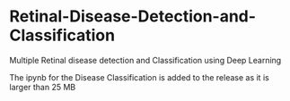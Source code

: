 # Retinal-Disease-Detection-and-Classification
Multiple Retinal disease detection and Classification using Deep Learning


The ipynb for the Disease Classification is added to the release as it is larger than 25 MB

